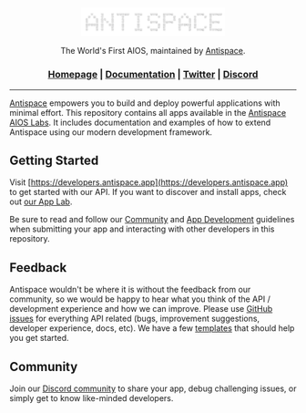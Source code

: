 <div align="center">
<picture>
  <img alt="antispace" media="(prefers-color-scheme: light)" src="/docs/antispace.png" width="50%" height="auto">
</picture>

  The World's First AIOS, maintained by [Antispace](https://anti.space).

<h3>
  
[Homepage](https://anti.space) | [Documentation](https://docs.anti.space/) | [Twitter](https://x.com/antispaceAI) | [Discord](https://discord.gg/64XZqNU6JF)

</h3>
</div>

---

[Antispace](https://anti.space) empowers you to build and deploy powerful applications with minimal effort. This repository contains all apps available in the [Antispace AIOS Labs](https://antispace.app/lab). It includes documentation and examples of how to extend Antispace using our modern development framework.

## Getting Started

Visit [https://developers.antispace.app](https://developers.antispace.app) to get started with our API. If you want to discover and install apps, check out [our App Lab](https://antispace.app/lab).

Be sure to read and follow our [Community](https://docs.antispace.app/community-guidelines) and [App Development](https://docs.antispace.app/app-development) guidelines when submitting your app and interacting with other developers in this repository.

## Feedback

Antispace wouldn't be where it is without the feedback from our community, so we would be happy to hear what you think of the API / development experience and how we can improve. Please use [GitHub issues](https://github.com/antispace/app-lab/issues/new/choose) for everything API related (bugs, improvement suggestions, developer experience, docs, etc). We have a few [templates](https://developers.antispace.app/examples) that should help you get started.

## Community

Join our [Discord community](https://antispace.app/community) to share your app, debug challenging issues, or simply get to know like-minded developers.
